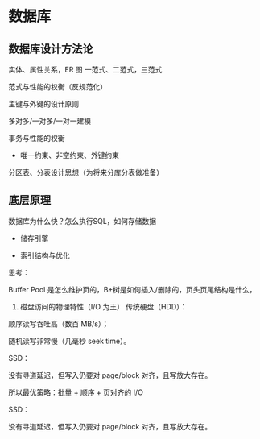# 数据库

## 数据库设计方法论
实体、属性关系，ER 图
一范式、二范式，三范式

范式与性能的权衡（反规范化）

主键与外键的设计原则

多对多/一对多/一对一建模

事务与性能的权衡
- 唯一约束、非空约束、外键约束

分区表、分表设计思想（为将来分库分表做准备）

## 底层原理
数据库为什么快？怎么执行SQL，如何存储数据

- 储存引擎

- 索引结构与优化

思考：

Buffer Pool 是怎么维护页的，B+树是如何插入/删除的，页头页尾结构是什么，

1. 磁盘访问的物理特性（I/O 为王）
传统硬盘（HDD）：

顺序读写吞吐高（数百 MB/s）；

随机读写非常慢（几毫秒 seek time）。

SSD：

没有寻道延迟，但写入仍要对 page/block 对齐，且写放大存在。

所以最优策略：批量 + 顺序 + 页对齐的 I/O

SSD：

没有寻道延迟，但写入仍要对 page/block 对齐，且写放大存在。